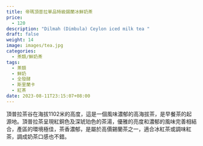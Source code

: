```yaml
---
title: 帝瑪頂普拉單品特級錫蘭冰鮮奶茶
price:
  - 120
description: "Dilmah (Dimbula) Ceylon iced milk tea "
draft: false
weight: 14
image: images/tea.jpg
categories:
  - 茶類/鮮奶茶
tags:
  - 茶類
  - 鮮奶
  - 全發酵
  - 斯里蘭卡
  - 紅茶
date: 2023-08-11T23:15:07+08:00
---
```

 頂普拉茶谷在海拔1102米的高度，這是一個風味濃郁的高海拔茶，是早餐茶的起源地。頂普拉茶呈現紅銅色及深琥珀色的茶湯，優雅的亮度和濃郁的風味完善相結合，產區的環境極佳，茶香濃郁，是屬於高價錫蘭茶之一，適合冰紅茶或調味紅茶，調成奶茶口感也不錯。